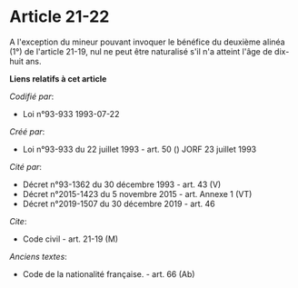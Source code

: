 # Article 21-22

A l'exception du mineur pouvant invoquer le bénéfice du deuxième alinéa (1°) de l'article 21-19, nul ne peut être naturalisé
s'il n'a atteint l'âge de dix-huit ans.

**Liens relatifs à cet article**

_Codifié par_:

  - Loi n°93-933 1993-07-22

_Créé par_:

  - Loi n°93-933 du 22 juillet 1993 - art. 50 () JORF 23 juillet 1993

_Cité par_:

  - Décret n°93-1362 du 30 décembre 1993 - art. 43 (V)
  - Décret n°2015-1423 du 5 novembre 2015 - art. Annexe 1 (VT)
  - Décret n°2019-1507 du 30 décembre 2019 - art. 46

_Cite_:

  - Code civil - art. 21-19 (M)

_Anciens textes_:

  - Code de la nationalité française. - art. 66 (Ab)

